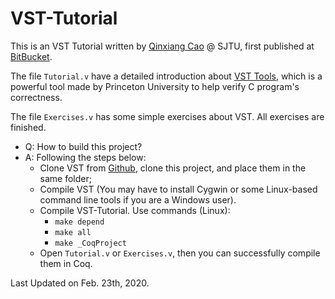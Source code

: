 # VST-Tutorial

This is an VST Tutorial written by <a href = "https://github.com/QinxiangCao" >Qinxiang Cao</a> @ SJTU, first published at <a href = "https://bitbucket.org/qinxiang-SJTU/vst-tutorial/">BitBucket</a>.

The file `Tutorial.v` have a detailed introduction about <a href="https://github.com/PrincetonUniversity/VST">VST Tools</a>, which is a powerful tool made by Princeton University to help verify C program's correctness.

The file `Exercises.v` has some simple exercises about VST. All exercises are finished.

- Q: How to build this project?
- A: Following the steps below:
  - Clone VST from <a href=" https://github.com/PrincetonUniversity/VST ">Github</a>, clone this project, and place them in the same folder;
  - Compile VST (You may have to install Cygwin or some Linux-based command line tools if you are a Windows user).
  - Compile VST-Tutorial. Use commands (Linux):
    - `make depend`
    - `make all`
    - `make _CoqProject`
  - Open `Tutorial.v` or `Exercises.v`, then you can successfully compile them in Coq.

Last Updated on Feb. 23th, 2020.